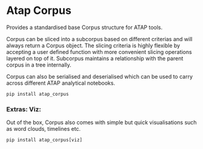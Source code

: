 # Atap Corpus

Provides a standardised base Corpus structure for ATAP tools.

Corpus can be sliced into a subcorpus based on different criterias and will always return a Corpus object. The slicing criteria is highly flexible by accepting a user defined function with more convenient slicing operations layered on top of it. Subcorpus maintains a relationship with the parent corpus in a tree internally.

Corpus can also be serialised and deserialised which can be used to carry across different ATAP analytical notebooks.

```shell
pip install atap_corpus
```


### Extras: Viz:
Out of the box, Corpus also comes with simple but quick visualisations such as word clouds, timelines etc.

```shell
pip install atap_corpus[viz]
```
